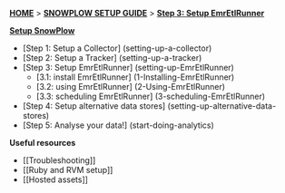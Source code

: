 [**HOME**](Home) > [**SNOWPLOW SETUP GUIDE**](Setting-up-SnowPlow) > [**Step 3: Setup EmrEtlRunner**](setting-up-EmrEtlRunner)  

[**Setup SnowPlow**](Setting-up-SnowPlow)  

- [Step 1: Setup a Collector] (setting-up-a-collector)  
- [Step 2: Setup a Tracker] (setting-up-a-tracker)  
- [Step 3: Setup EmrEtlRunner] (setting-up-EmrEtlRunner)  
  - [3.1: install EmrEtlRunner] (1-Installing-EmrEtlRunner)
  - [3.2: using EmrEtlRunner] (2-Using-EmrEtlRunner)
  - [3.3: scheduling EmrEtlRunner] (3-scheduling-EmrEtlRunner)
- [Step 4: Setup alternative data stores] (setting-up-alternative-data-stores)  
- [Step 5: Analyse your data!] (start-doing-analytics)  

**Useful resources**  

- [[Troubleshooting]]  
- [[Ruby and RVM setup]]  
- [[Hosted assets]]  
